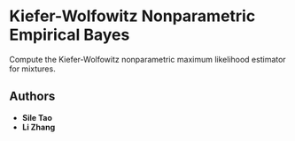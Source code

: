 # Kiefer-Wolfowitz Nonparametric Empirical Bayes
Compute the Kiefer-Wolfowitz nonparametric maximum likelihood estimator for mixtures.


## Authors

* **Sile Tao**
* **Li Zhang**
